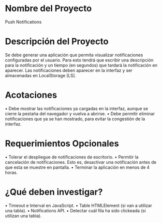 # Nombre del Proyecto

Push Notifications

# Descripción del Proyecto

Se debe generar una aplicación que permita visualizar notificaciones configuradas por el usuario. Para esto tendrá que escribir una descripción para la notificación y un tiempo (en segundos) que tardará la notificación en aparecer. Las notificaciones deben aparecer en la interfaz y ser almacenadas en LocalStorage [LS].

# Acotaciones

• Debe mostrar las notificaciones ya cargadas en la interfaz, aunque se cierre la pestaña del navegador y vuelva a abrirse.
• Debe permitir eliminar notificaciones que ya se han mostrado, para evitar la congestión de la interfaz.

# Requerimientos Opcionales

• Tolerar el despliegue de notificaciones de escritorio.
• Permitir la cancelación de notificaciones. Esto es, desactivar una notificación antes de que esta se muestre en pantalla.
• Terminar la aplicación en menos de 4 horas.

# ¿Qué deben investigar?

• Timeout e Interval en JavaScript.
• Table HTMLElement (si van a utilizar una tabla).
• Notifications API.
• Detectar cuál fila ha sido clickeada (si utilizan una tabla).
